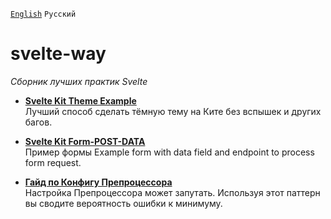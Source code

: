 [`English`](README.md) `Русский`
# svelte-way
*Сборник лучших практик Svelte*

- [**Svelte Kit Theme Example**](/recipes/dark-theme/README-RU.md)  
Лучший способ сделать тёмную тему на Ките без вспышек и других багов.

- [**Svelte Kit Form-POST-DATA**](/recipes/form-post/README-RU.md)  
Пример формы Example form with data field and endpoint to process form request.

- [**Гайд по Конфигу Препроцессора**](/recipes/preprocess-config/README-RU.md)  
Настройка Препроцессора может запутать. Используя этот паттерн вы сводите вероятность ошибки к минимуму.

